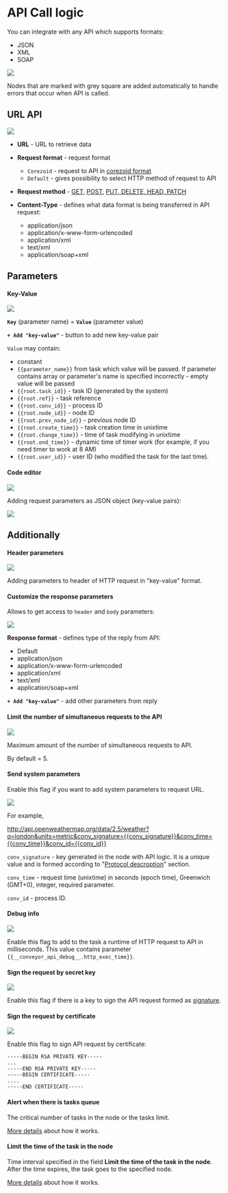 # API Call logic

You can integrate with any API which supports formats:
*   JSON
*   XML
*   SOAP

![](../../img/create/api_call.png)

Nodes that are marked with grey square are added automatically to handle errors that occur when API is called.

## URL API

![](../../img/create/api_call_URL_API.png)


* **URL** - URL to retrieve data
* **Request format** - request format
    * `Corezoid` - request to API in [corezoid format](corezoid.md)
    * `Default` - gives possibility to select HTTP method of request to API

* **Request method** - [GET](get.md), [POST](post.md), [PUT, DELETE, HEAD, PATCH](put__delete__head.md)
* **Content-Type** - defines what data format is being transferred in API request:
    *   application/json
    *   application/x-www-form-urlencoded
    *   application/xml
    *   text/xml
    *   application/soap+xml


## Parameters

#### Key-Value

![](../../img/create/api_call_parameters.png)


**`Key`** (parameter name) = **`Value`** (parameter value)

**`+ Add "key-value"`** - button to add new key-value pair

`Value` may contain:
- constant
- `{{parameter_name}}` from task which value will be passed. If parameter contains array or parameter's name is specified incorrectly - empty value will be passed
-   `{{root.task_id}}` - task ID (generated by the system)
-   `{{root.ref}}` - task reference
-   `{{root.conv_id}}` - process ID
-   `{{root.node_id}}` - node ID
-   `{{root.prev_node_id}}` - previous node ID
-   `{{root.create_time}}` - task creation time in unixtime
-   `{{root.change_time}}` - time of task modifying in unixtime
-   `{{root.end_time}}` - dynamic time of timer work (for example, if you need timer to work at 8 AM)
-   `{{root.user_id}}` - user ID (who modified the task for the last time).


#### Code editor

![](../../img/create/api_call_parameters_code_editor.png)

Adding request parameters as JSON object (key-value pairs):

![](../../img/create/editor_code.png)


## Additionally

#### Header parameters

![](../../img/create/api_call_header.png)

Adding parameters to header of HTTP request in "key-value" format.

#### Customize the response parameters

Allows to get access to `header` and `body` parameters:

![](../../img/create/api_call_customize.png)

**Response format** - defines type of the reply from API:
*   Default
*   application/json
*   application/x-www-form-urlencoded
*   application/xml
*   text/xml
*   application/soap+xml

**`+ Add "key-value"`** - add other parameters from reply

#### Limit the number of simultaneous requests to the API

![](../../img/create/api_call_threads.png)

Maximum amount of the number of simultaneous requests to API.

By default = 5.


#### Send system parameters

Enable this flag if you want to add system parameters to request URL.

![](../../img/create/api_call_send_sys.png)

For example,

http://api.openweathermap.org/data/2.5/weather?q=london&units=metric&conv_signature={{conv_signature}}&conv_time={{conv_time}}&conv_id={{conv_id}}

`conv_signature` - key generated in the node with API logic. It is a unique value and is formed according to "[Protocol descroption](../../../api/v1/spec.md)" section.

`conv_time` - request time (unixtime) in seconds (epoch time), Greenwich (GMT+0), integer, required parameter.

`conv_id` - process ID.


#### Debug info

![](../../img/create/api_call_debug.png)

Enable this flag to add to the task a runtime of HTTP request to API in milliseconds. This value contains parameter `{{__conveyor_api_debug__.http_exec_time}}`.


#### Sign the request by secret key

![](../../img/create/api_call_sign_request.png)

Enable this flag if there is a key to sign the API request formed as [signature](../../../api/v1/spec.md).


#### Sign the request by certificate

![](../../img/create/api_call_srtificate.png)

Enable this flag to sign API request by certificate:
```
-----BEGIN RSA PRIVATE KEY-----
...
-----END RSA PRIVATE KEY-----
-----BEGIN CERTIFICATE-----
....
-----END CERTIFICATE-----
```


#### Alert when there is tasks queue

The critical number of tasks in the node or the tasks limit.

[More details](../timer.md#tasks-limit) about how it works.

#### Limit the time of the task in the node

Time interval specified in the field **Limit the time of the task in the node**. After the time expires, the task goes to the specified node.

[More details](../timer.md#timer) about how it works.
